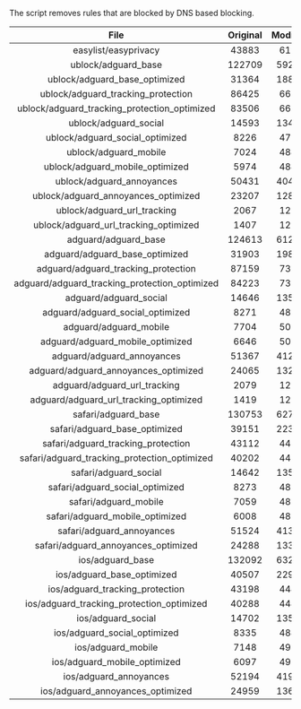 The script removes rules that are blocked by DNS based blocking.


| File | Original | Modified |
|:----:|:-----:|:-----:|
| easylist/easyprivacy | 43883 | 6193 |
| ublock/adguard_base | 122709 | 59282 |
| ublock/adguard_base_optimized | 31364 | 18836 |
| ublock/adguard_tracking_protection | 86425 | 6672 |
| ublock/adguard_tracking_protection_optimized | 83506 | 6671 |
| ublock/adguard_social | 14593 | 13481 |
| ublock/adguard_social_optimized | 8226 | 4796 |
| ublock/adguard_mobile | 7024 | 4842 |
| ublock/adguard_mobile_optimized | 5974 | 4841 |
| ublock/adguard_annoyances | 50431 | 40446 |
| ublock/adguard_annoyances_optimized | 23207 | 12825 |
| ublock/adguard_url_tracking | 2067 | 1225 |
| ublock/adguard_url_tracking_optimized | 1407 | 1225 |
| adguard/adguard_base | 124613 | 61277 |
| adguard/adguard_base_optimized | 31903 | 19824 |
| adguard/adguard_tracking_protection | 87159 | 7352 |
| adguard/adguard_tracking_protection_optimized | 84223 | 7351 |
| adguard/adguard_social | 14646 | 13541 |
| adguard/adguard_social_optimized | 8271 | 4835 |
| adguard/adguard_mobile | 7704 | 5021 |
| adguard/adguard_mobile_optimized | 6646 | 5020 |
| adguard/adguard_annoyances | 51367 | 41294 |
| adguard/adguard_annoyances_optimized | 24065 | 13260 |
| adguard/adguard_url_tracking | 2079 | 1235 |
| adguard/adguard_url_tracking_optimized | 1419 | 1235 |
| safari/adguard_base | 130753 | 62712 |
| safari/adguard_base_optimized | 39151 | 22388 |
| safari/adguard_tracking_protection | 43112 | 4436 |
| safari/adguard_tracking_protection_optimized | 40202 | 4435 |
| safari/adguard_social | 14642 | 13530 |
| safari/adguard_social_optimized | 8273 | 4832 |
| safari/adguard_mobile | 7059 | 4884 |
| safari/adguard_mobile_optimized | 6008 | 4883 |
| safari/adguard_annoyances | 51524 | 41383 |
| safari/adguard_annoyances_optimized | 24288 | 13324 |
| ios/adguard_base | 132092 | 63228 |
| ios/adguard_base_optimized | 40507 | 22912 |
| ios/adguard_tracking_protection | 43198 | 4444 |
| ios/adguard_tracking_protection_optimized | 40288 | 4443 |
| ios/adguard_social | 14702 | 13563 |
| ios/adguard_social_optimized | 8335 | 4847 |
| ios/adguard_mobile | 7148 | 4923 |
| ios/adguard_mobile_optimized | 6097 | 4922 |
| ios/adguard_annoyances | 52194 | 41949 |
| ios/adguard_annoyances_optimized | 24959 | 13611 |
